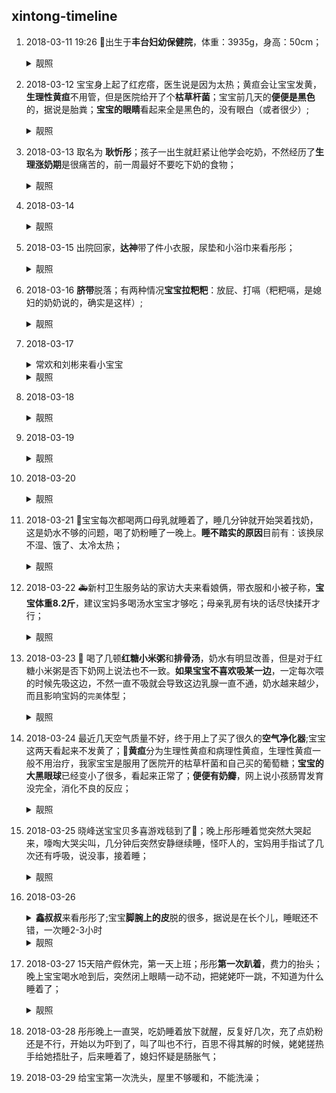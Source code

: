 ## xintong-timeline

1. 2018-03-11 19:26 :tada:出生于**丰台妇幼保健院**，体重：3935g，身高：50cm；<details close><summary>靓照</summary><img width="300" src="https://github.com/CoderLim/xintong-timeline/blob/master/photos/20180311a.jpg"/></details>

2. 2018-03-12 宝宝身上起了红疙瘩，医生说是因为太热；黄疸会让宝宝发黄，**生理性黄疸**不用管，但是医院给开了个**枯草杆菌**；宝宝前几天的**便便是黑色**的，据说是胎粪；**宝宝的眼睛**看起来全是黑色的，没有眼白（或者很少）;<details close><summary>靓照</summary><img width="300" src="https://github.com/CoderLim/xintong-timeline/blob/master/photos/20180312.jpg"/></details>

3. 2018-03-13 取名为 **耿忻彤**；孩子一出生就赶紧让他学会吃奶，不然经历了**生理涨奶期**是很痛苦的，前一周最好不要吃下奶的食物；<details close><summary>靓照</summary><img width="300" src="https://github.com/CoderLim/xintong-timeline/blob/master/photos/20180313.jpg"/></details>

4. 2018-03-14 <details close><summary>靓照</summary><img width="300" src="https://github.com/CoderLim/xintong-timeline/blob/master/photos/20180314.jpg"/></details>

5. 2018-03-15 出院回家，**达神**带了件小衣服，尿垫和小浴巾来看彤彤；<details close><summary>靓照</summary><img width="300" src="https://github.com/CoderLim/xintong-timeline/blob/master/photos/20180315.jpg"/></details>

6. 2018-03-16 **脐带**脱落；有两种情况**宝宝拉粑粑**：放屁、打嗝（粑粑嗝，是媳妇的奶奶说的，确实是这样）;<details close><summary>靓照</summary><img width="300" src="https://github.com/CoderLim/xintong-timeline/blob/master/photos/20180316.jpg"/></details>

7. 2018-03-17 <details close><summary>常欢和刘彬来看小宝宝</summary><p>[常欢] 带着水果和安慕希来看小宝宝，还给了个红包:rocket::rocket:</p><p>[刘彬] 下午也顶着雨夹雪来了，带来一盒柴鸡蛋和两袋红枣，也送了个红包:sparkles::sparkles:</p></details><details close><summary>靓照</summary><img width="300" src="https://github.com/CoderLim/xintong-timeline/blob/master/photos/20180317.jpg"/></details>

8. 2018-03-18 <details close><summary>靓照</summary><img width="300" src="https://github.com/CoderLim/xintong-timeline/blob/master/photos/20180318.jpg"/></details>

9. 2018-03-19 <details close><summary>靓照</summary><img width="300" src="https://github.com/CoderLim/xintong-timeline/blob/master/photos/20180319.jpg"/></details>

10. 2018-03-20 <details close><summary>靓照</summary><img width="300" src="https://github.com/CoderLim/xintong-timeline/blob/master/photos/20180320.jpg"/></details>

11. 2018-03-21 :rotating_light:宝宝每次都喝两口母乳就睡着了，睡几分钟就开始哭着找奶，这是奶水不够的问题，喝了奶粉睡了一晚上。**睡不踏实的原因**目前有：该换尿不湿、饿了、太冷太热；<details close><summary>靓照</summary><img width="300" src="https://github.com/CoderLim/xintong-timeline/blob/master/photos/20180321.jpg"/></details>

8. 2018-03-22 :ambulance:新村卫生服务站的家访大夫来看娘俩，带衣服和小被子称，**宝宝体重8.2斤**，建议宝妈多喝汤水宝宝才够吃；母亲乳房有块的话尽快揉开才行；<details close><summary>靓照</summary><img width="300" src="https://github.com/CoderLim/xintong-timeline/blob/master/photos/20180322.jpg"/></details>

9. 2018-03-23 :tada: 喝了几顿**红糖小米粥**和**排骨汤**，奶水有明显改善，但是对于红糖小米粥是否下奶网上说法也不一致。**如果宝宝不喜欢吸某一边**，一定每次喂的时候先吸这边，不然一直不吸就会导致这边乳腺一直不通，奶水越来越少，而且影响宝妈的`完美`体型；<details close><summary>靓照</summary><img width="300" src="https://github.com/CoderLim/xintong-timeline/blob/master/photos/20180323.jpg"/></details>

10. 2018-03-24 最近几天空气质量不好，终于用上了买了很久的**空气净化器**;宝宝这两天看起来不发黄了；:art:**黄疸**分为生理性黄疸和病理性黄疸，生理性黄疸一般不用治疗，我家宝宝是服用了医院开的枯草杆菌和自己买的葡萄糖；**宝宝的大黑眼球**已经变小了很多，看起来正常了；**便便有奶瓣**，网上说小孩肠胃发育没完全，消化不良的反应；<details close><summary>靓照</summary><img width="300" src="https://github.com/CoderLim/xintong-timeline/blob/master/photos/20180324.jpg"/></details>

11. 2018-03-25 晓峰送宝宝贝多喜游戏毯到了:tada:；晚上彤彤睡着觉突然大哭起来，嚎啕大哭尖叫，几分钟后突然安静继续睡，怪吓人的，宝妈用手指试了几次还有呼吸，说没事，接着睡；<details close><summary>靓照</summary><img width="300" src="https://github.com/CoderLim/xintong-timeline/blob/master/photos/20180325.jpg"/></details>

12. 2018-03-26 <details close><summary>**鑫叔叔**来看彤彤了;宝宝**脚腕上的皮**脱的很多，据说是在长个儿，睡眠还不错，一次睡2-3小时</summary>鸡叔叔买了箱哇哈哈八宝粥，我以为是酸奶；还包了个红包:tada::tada:</details><details close><summary>靓照</summary><img width="300" src="https://github.com/CoderLim/xintong-timeline/blob/master/photos/20180326.jpg"/></details>

13. 2018-03-27 15天陪产假休完，第一天上班；彤彤**第一次趴着**，费力的抬头；晚上宝宝喝水呛到后，突然闭上眼睛一动不动，把姥姥吓一跳，不知道为什么睡着了；</details><details close><summary>靓照</summary><img width="300" src="https://github.com/CoderLim/xintong-timeline/blob/master/photos/20180327.jpg"/></details>

14. 2018-03-28 彤彤晚上一直哭，吃奶睡着放下就醒，反复好几次，充了点奶粉还是不行，开始以为吓到了，叫了叫也不行，百思不得其解的时候，姥姥搓热手给她捂肚子，后来睡着了，媳妇怀疑是肠胀气；

15. 2018-03-29 给宝宝第一次洗头，屋里不够暖和，不能洗澡；
             

